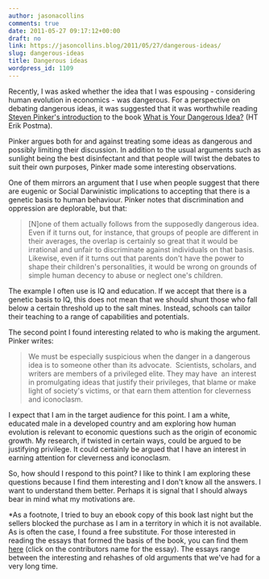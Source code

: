 ```yaml
---
author: jasonacollins
comments: true
date: 2011-05-27 09:17:12+00:00
draft: no
link: https://jasoncollins.blog/2011/05/27/dangerous-ideas/
slug: dangerous-ideas
title: Dangerous ideas
wordpress_id: 1109
---
```


Recently, I was asked whether the idea that I was espousing - considering human evolution in economics - was dangerous. For a perspective on debating dangerous ideas, it was suggested that it was worthwhile reading [Steven Pinker's introduction](http://edge.org/conversation/preface-to-dangerous-ideas) to the book [What is Your Dangerous Idea?](http://www.edge.org/3rd_culture/dangerous08/dangerous08_index.html) (HT Erik Postma).

Pinker argues both for and against treating some ideas as dangerous and possibly limiting their discussion. In addition to the usual arguments such as sunlight being the best disinfectant and that people will twist the debates to suit their own purposes, Pinker made some interesting observations.

One of them mirrors an argument that I use when people suggest that there are eugenic or Social Darwinistic implications to accepting that there is a genetic basis to human behaviour. Pinker notes that discrimination and oppression are deplorable, but that:


<blockquote>[N]one of them actually follows from the supposedly dangerous idea. Even if it turns out, for instance, that groups of people are different in their averages, the overlap is certainly so great that it would be irrational and unfair to discriminate against individuals on that basis. Likewise, even if it turns out that parents don't have the power to shape their children's personalities, it would be wrong on grounds of simple human decency to abuse or neglect one's children.</blockquote>


The example I often use is IQ and education. If we accept that there is a genetic basis to IQ, this does not mean that we should shunt those who fall below a certain threshold up to the salt mines. Instead, schools can tailor their teaching to a range of capabilities and potentials.

The second point I found interesting related to who is making the argument. Pinker writes:


<blockquote>We must be especially suspicious when the danger in a dangerous idea is to someone other than its advocate.  Scientists, scholars, and writers are members of a privileged elite. They may have  an interest in promulgating ideas that justify their privileges, that blame or make light of society's victims, or that earn them attention for cleverness and iconoclasm.</blockquote>


I expect that I am in the target audience for this point. I am a white, educated male in a developed country and am exploring how human evolution is relevant to economic questions such as the origin of economic growth. My research, if twisted in certain ways, could be argued to be justifying privilege. It could certainly be argued that I have an interest in earning attention for cleverness and iconoclasm.

So, how should I respond to this point? I like to think I am exploring these questions because I find them interesting and I don't know all the answers. I want to understand them better. Perhaps it is signal that I should always bear in mind what my motivations are.

*As a footnote, I tried to buy an ebook copy of this book last night but the sellers blocked the purchase as I am in a territory in which it is not available. As is often the case, I found a free substitute. For those interested in reading the essays that formed the basis of the book, you can find them [here](http://www.edge.org/3rd_culture/dangerous08/dangerous08_index.html) (click on the contributors name for the essay). The essays range between the interesting and rehashes of old arguments that we've had for a very long time.
